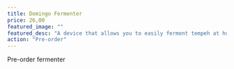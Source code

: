 ```yaml
---
title: Domingo Fermenter
price: 26,00
featured_image: ""
featured_desc: "A device that allows you to easily ferment tempeh at home"
action: "Pre-order"
---
```


Pre-order fermenter